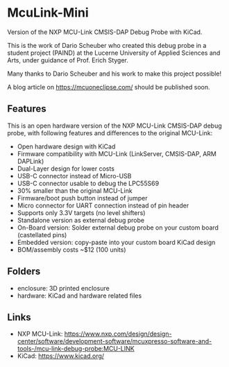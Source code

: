 # McuLink-Mini
Version of the NXP MCU-Link CMSIS-DAP Debug Probe with KiCad.

This is the work of Dario Scheuber who created this debug probe in a student project (PAIND) at the Lucerne University of Applied Sciences and Arts, under guidance of Prof. Erich Styger.

Many thanks to Dario Scheuber and his work to make this project possible!

A blog article on https://mcuoneclipse.com/ should be published soon.

## Features
This is an open hardware version of the NXP MCU-Link CMSIS-DAP debug probe, with following features and differences to the original MCU-Link:
- Open hardware design with KiCad
- Firmware compatibility with MCU-Link (LinkServer, CMSIS-DAP, ARM DAPLink)
- Dual-Layer design for lower costs
- USB-C connector instead of  Micro-USB
- USB-C connector usable to debug the LPC55S69
- 30% smaller than the original MCU-Link
- Firmware/boot push button instead of jumper
- Micro connector for UART connection instead of pin header
- Supports only 3.3V targets (no level shifters)
- Standalone version as external debug probe
- On-Board version: Solder external debug probe on your custom board (castellated pins)
- Embedded version: copy-paste into your custom board KiCad design
- BOM/assembly costs ~$12 (100 units)

## Folders
- enclosure: 3D printed enclosure
- hardware: KiCad and hardware related files

## Links
- NXP MCU-Link: https://www.nxp.com/design/design-center/software/development-software/mcuxpresso-software-and-tools-/mcu-link-debug-probe:MCU-LINK
- KiCad: https://www.kicad.org/



